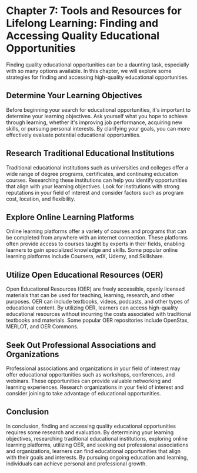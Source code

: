 Chapter 7: Tools and Resources for Lifelong Learning: Finding and Accessing Quality Educational Opportunities
=============================================================================================================

Finding quality educational opportunities can be a daunting task, especially with so many options available. In this chapter, we will explore some strategies for finding and accessing high-quality educational opportunities.

Determine Your Learning Objectives
----------------------------------

Before beginning your search for educational opportunities, it's important to determine your learning objectives. Ask yourself what you hope to achieve through learning, whether it's improving job performance, acquiring new skills, or pursuing personal interests. By clarifying your goals, you can more effectively evaluate potential educational opportunities.

Research Traditional Educational Institutions
---------------------------------------------

Traditional educational institutions such as universities and colleges offer a wide range of degree programs, certificates, and continuing education courses. Researching these institutions can help you identify opportunities that align with your learning objectives. Look for institutions with strong reputations in your field of interest and consider factors such as program cost, location, and flexibility.

Explore Online Learning Platforms
---------------------------------

Online learning platforms offer a variety of courses and programs that can be completed from anywhere with an internet connection. These platforms often provide access to courses taught by experts in their fields, enabling learners to gain specialized knowledge and skills. Some popular online learning platforms include Coursera, edX, Udemy, and Skillshare.

Utilize Open Educational Resources (OER)
----------------------------------------

Open Educational Resources (OER) are freely accessible, openly licensed materials that can be used for teaching, learning, research, and other purposes. OER can include textbooks, videos, podcasts, and other types of educational content. By utilizing OER, learners can access high-quality educational resources without incurring the costs associated with traditional textbooks and materials. Some popular OER repositories include OpenStax, MERLOT, and OER Commons.

Seek Out Professional Associations and Organizations
----------------------------------------------------

Professional associations and organizations in your field of interest may offer educational opportunities such as workshops, conferences, and webinars. These opportunities can provide valuable networking and learning experiences. Research organizations in your field of interest and consider joining to take advantage of educational opportunities.

Conclusion
----------

In conclusion, finding and accessing quality educational opportunities requires some research and evaluation. By determining your learning objectives, researching traditional educational institutions, exploring online learning platforms, utilizing OER, and seeking out professional associations and organizations, learners can find educational opportunities that align with their goals and interests. By pursuing ongoing education and learning, individuals can achieve personal and professional growth.
